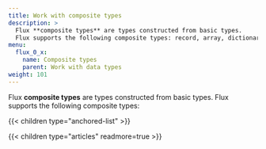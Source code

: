 ```yaml
---
title: Work with composite types
description: >
  Flux **composite types** are types constructed from basic types.
  Flux supports the following composite types: record, array, dictionary, function.
menu:
  flux_0_x:
    name: Composite types
    parent: Work with data types
weight: 101
---
```


Flux **composite types** are types constructed from basic types.
Flux supports the following composite types:

{{< children type="anchored-list" >}}

{{< children type="articles" readmore=true >}}